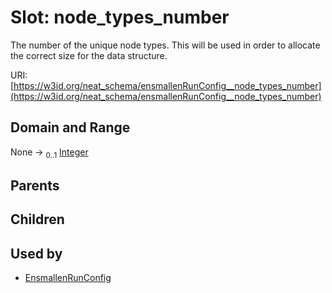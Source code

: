 
# Slot: node_types_number


The number of the unique node types. This will be used in order to allocate the correct size for the data structure.

URI: [https://w3id.org/neat_schema/ensmallenRunConfig__node_types_number](https://w3id.org/neat_schema/ensmallenRunConfig__node_types_number)


## Domain and Range

None &#8594;  <sub>0..1</sub> [Integer](types/Integer.md)

## Parents


## Children


## Used by

 * [EnsmallenRunConfig](EnsmallenRunConfig.md)
